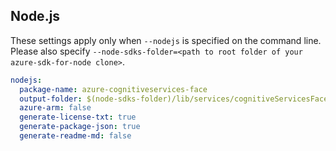 ## Node.js

These settings apply only when `--nodejs` is specified on the command line.
Please also specify `--node-sdks-folder=<path to root folder of your azure-sdk-for-node clone>`.

``` yaml $(nodejs)
nodejs:
  package-name: azure-cognitiveservices-face
  output-folder: $(node-sdks-folder)/lib/services/cognitiveServicesFace
  azure-arm: false
  generate-license-txt: true
  generate-package-json: true
  generate-readme-md: false
```
